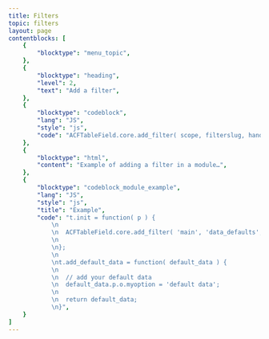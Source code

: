 ```yaml
---
title: Filters
topic: filters
layout: page
contentblocks: [
	{
		"blocktype": "menu_topic",
	},
	{
		"blocktype": "heading",
		"level": 2,
		"text": "Add a filter",
	},
	{
		"blocktype": "codeblock",
		"lang": "JS",
		"style": "js",
		"code": "ACFTableField.core.add_filter( scope, filterslug, handler );",
	},
	{
		"blocktype": "html",
		"content": "Example of adding a filter in a module…",
	},
	{
		"blocktype": "codeblock_module_example",
		"lang": "JS",
		"style": "js",
		"title": "Example",
		"code": "t.init = function( p ) {
			\n
			\n	ACFTableField.core.add_filter( 'main', 'data_defaults', t.add_default_data );
			\n
			\n};
			\n
			\nt.add_default_data = function( default_data ) {
			\n
			\n	// add your default data
			\n	default_data.p.o.myoption = 'default data';
			\n
			\n	return default_data;
			\n}",
	}
]
---
```


